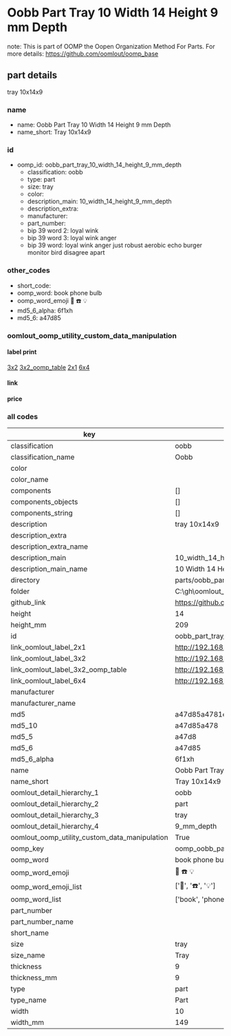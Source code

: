 # Oobb Part Tray 10 Width 14 Height 9 mm Depth  

note: This is part of OOMP the Oopen Organization Method For Parts. For more details: https://github.com/oomlout/oomp_base

##  part details
  



tray 10x14x9



### name
* name: Oobb Part Tray 10 Width 14 Height 9 mm Depth
* name_short: Tray 10x14x9 
### id
* oomp_id: oobb_part_tray_10_width_14_height_9_mm_depth
  * classification: oobb
  * type: part
  * size: tray
  * color: 
  * description_main: 10_width_14_height_9_mm_depth
  * description_extra: 
  * manufacturer: 
  * part_number: 
  * bip 39 word 2: loyal wink
  * bip 39 word 3: loyal wink anger
  * bip 39 word: loyal wink anger just robust aerobic echo burger monitor bird disagree apart

### other_codes
* short_code: 
* oomp_word: book phone bulb
* oomp_word_emoji :book: :phone: :bulb:
* md5_6_alpha: 6f1xh
* md5_6: a47d85






### oomlout_oomp_utility_custom_data_manipulation
#### label print
[3x2](http://192.168.1.245:1112/?label=oomp%206f1xh)
[3x2_oomp_table](http://192.168.1.108:1112/?label=oomp%206f1xh)
[2x1](http://192.168.1.242:1112/?label=oomp%206f1xh)
[6x4](http://192.168.1.55:1112/?label=oomp%206f1xh)    

#### link

                              

#### price







### all codes 
| key | value |  
| --- | --- |  
| classification | oobb |  
| classification_name | Oobb |  
| color |  |  
| color_name |  |  
| components | [] |  
| components_objects | [] |  
| components_string | [] |  
| description | tray 10x14x9 |  
| description_extra |  |  
| description_extra_name |  |  
| description_main | 10_width_14_height_9_mm_depth |  
| description_main_name | 10 Width 14 Height 9 mm Depth |  
| directory | parts/oobb_part_tray_10_width_14_height_9_mm_depth |  
| folder | C:\gh\oomlout_oobb_version_4_generated_parts\parts\oobb_part_tray_10_width_14_height_9_mm_depth |  
| github_link | https://github.com/oomlout/oomlout_oomp_part_src/tree/main/parts/oobb_part_tray_10_width_14_height_9_mm_depth |  
| height | 14 |  
| height_mm | 209 |  
| id | oobb_part_tray_10_width_14_height_9_mm_depth |  
| link_oomlout_label_2x1 | http://192.168.1.242:1112/?label=oomp%206f1xh |  
| link_oomlout_label_3x2 | http://192.168.1.245:1112/?label=oomp%206f1xh |  
| link_oomlout_label_3x2_oomp_table | http://192.168.1.108:1112/?label=oomp%206f1xh |  
| link_oomlout_label_6x4 | http://192.168.1.55:1112/?label=oomp%206f1xh |  
| manufacturer |  |  
| manufacturer_name |  |  
| md5 | a47d85a4781ea8bc10dda796117ef424 |  
| md5_10 | a47d85a478 |  
| md5_5 | a47d8 |  
| md5_6 | a47d85 |  
| md5_6_alpha | 6f1xh |  
| name | Oobb Part Tray 10 Width 14 Height 9 mm Depth |  
| name_short | Tray 10x14x9  |  
| oomlout_detail_hierarchy_1 | oobb |  
| oomlout_detail_hierarchy_2 | part |  
| oomlout_detail_hierarchy_3 | tray |  
| oomlout_detail_hierarchy_4 | 9_mm_depth |  
| oomlout_oomp_utility_custom_data_manipulation | True |  
| oomp_key | oomp_oobb_part_tray_10_width_14_height_9_mm_depth |  
| oomp_word | book phone bulb |  
| oomp_word_emoji | :book: :phone: :bulb: |  
| oomp_word_emoji_list | [':book:', ':phone:', ':bulb:'] |  
| oomp_word_list | ['book', 'phone', 'bulb'] |  
| part_number |  |  
| part_number_name |  |  
| short_name |  |  
| size | tray |  
| size_name | Tray |  
| thickness | 9 |  
| thickness_mm | 9 |  
| type | part |  
| type_name | Part |  
| width | 10 |  
| width_mm | 149 |  
